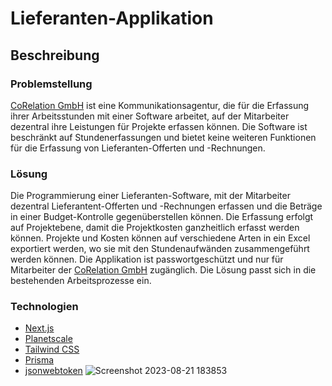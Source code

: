 # Lieferanten-Applikation
## Beschreibung
### Problemstellung
[CoRelation GmbH](https://www.corelation.ch) ist eine Kommunikationsagentur, die für die Erfassung ihrer Arbeitsstunden mit einer Software arbeitet, auf der Mitarbeiter dezentral ihre Leistungen für Projekte erfassen können. Die Software ist beschränkt auf Stundenerfassungen und bietet keine weiteren Funktionen für die Erfassung von Lieferanten-Offerten und -Rechnungen. 
### Lösung
Die Programmierung einer Lieferanten-Software, mit der Mitarbeiter dezentral Lieferantent-Offerten und -Rechnungen erfassen und die Beträge in einer Budget-Kontrolle gegenüberstellen können. Die Erfassung erfolgt auf Projektebene, damit die Projektkosten ganzheitlich erfasst werden können. Projekte und Kosten können auf verschiedene Arten in ein Excel exportiert werden, wo sie mit den Stundenaufwänden zusammengeführt werden können. Die Applikation ist passwortgeschützt und nur für Mitarbeiter der [CoRelation GmbH](https://www.corelation.ch) zugänglich. Die Lösung passt sich in die bestehenden Arbeitsprozesse ein. 
### Technologien
- [Next.js](https://nextjs.org/)
- [Planetscale](https://planetscale.com/)
- [Tailwind CSS](https://tailwindcss.com/)
- [Prisma](https://www.prisma.io/)
- [jsonwebtoken](https://www.npmjs.com/package/jsonwebtoken)
![Screenshot 2023-08-21 183853](https://github.com/BWizard06/abrechnungs-tool/assets/89217401/332f9916-21bf-4f46-a752-65de1cc485c4)
